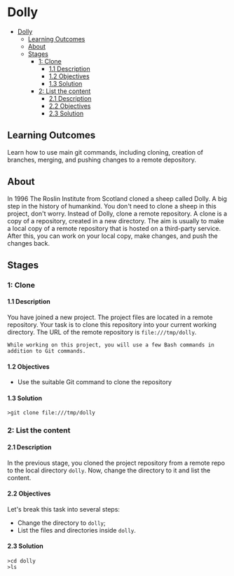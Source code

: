 # Dolly

- [Dolly](#dolly)
  - [Learning Outcomes](#learning-outcomes)
  - [About](#about)
  - [Stages](#stages)
    - [1: Clone](#1-clone)
      - [1.1 Description](#11-description)
      - [1.2 Objectives](#12-objectives)
      - [1.3 Solution](#13-solution)
    - [2: List the content](#2-list-the-content)
      - [2.1 Description](#21-description)
      - [2.2 Objectives](#22-objectives)
      - [2.3 Solution](#23-solution)

## Learning Outcomes
Learn how to use main git commands, including cloning, creation of branches, merging, and pushing changes to a remote depository.

## About
In 1996 The Roslin Institute from Scotland cloned a sheep called Dolly. A big step in the history of humankind. You don't need to clone a sheep in this project, don't worry. Instead of Dolly, clone a remote repository. A clone is a copy of a repository, created in a new directory. The aim is usually to make a local copy of a remote repository that is hosted on a third-party service. After this, you can work on your local copy, make changes, and push the changes back.

## Stages
### 1: Clone
#### 1.1 Description
You have joined a new project. The project files are located in a remote repository. Your task is to clone this repository into your current working directory. The URL of the remote repository is `file:///tmp/dolly`.

```
While working on this project, you will use a few Bash commands in addition to Git commands.
```

#### 1.2 Objectives
- Use the suitable Git command to clone the repository

#### 1.3 Solution
```console
>git clone file:///tmp/dolly
```

### 2: List the content
#### 2.1 Description
In the previous stage, you cloned the project repository from a remote repo to the local directory `dolly`. Now, change the directory to it and list the content.

#### 2.2 Objectives
Let's break this task into several steps:
- Change the directory to `dolly`;
- List the files and directories inside `dolly`.

#### 2.3 Solution
```console
>cd dolly
>ls
```